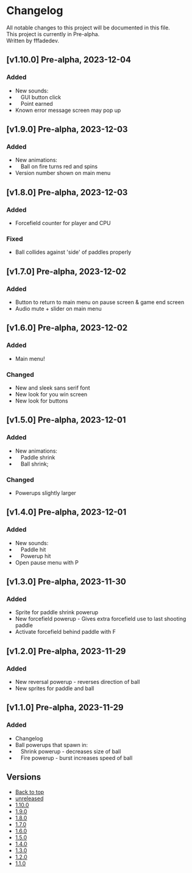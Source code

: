# Changelog

All notable changes to this project will be documented in this file.\
This project is currently in Pre-alpha.\
Written by fffadedev.

## [v1.10.0] Pre-alpha, 2023-12-04

### Added

- New sounds:
- &emsp;GUI button click
- &emsp;Point earned
- Known error message screen may pop up

## [v1.9.0] Pre-alpha, 2023-12-03

### Added

- New animations:
- &emsp;Ball on fire turns red and spins
- Version number shown on main menu

## [v1.8.0] Pre-alpha, 2023-12-03

### Added

- Forcefield counter for player and CPU

### Fixed

- Ball collides against 'side' of paddles properly

## [v1.7.0] Pre-alpha, 2023-12-02

### Added

- Button to return to main menu on pause screen & game end screen
- Audio mute + slider on main menu

## [v1.6.0] Pre-alpha, 2023-12-02

### Added

- Main menu!

### Changed

- New and sleek sans serif font
- New look for you win screen
- New look for buttons

## [v1.5.0] Pre-alpha, 2023-12-01

### Added

- New animations:
- &emsp;Paddle shrink
- &emsp;Ball shrink;

### Changed

- Powerups slightly larger

## [v1.4.0] Pre-alpha, 2023-12-01

### Added

- New sounds:
- &emsp;Paddle hit
- &emsp;Powerup hit
- Open pause menu with P

## [v1.3.0] Pre-alpha, 2023-11-30

### Added

- Sprite for paddle shrink powerup
- New forcefield powerup - Gives extra forcefield use to last shooting paddle
- Activate forcefield behind paddle with F

## [v1.2.0] Pre-alpha, 2023-11-29

### Added

- New reversal powerup - reverses direction of ball
- New sprites for paddle and ball

## [v1.1.0] Pre-alpha, 2023-11-29

### Added

- Changelog
- Ball powerups that spawn in:
- &emsp;Shrink powerup - decreases size of ball
- &emsp;Fire powerup - burst increases speed of ball


## Versions

- [Back to top](#changelog)
- [unreleased](#unreleased)
- [1.10.0](#v1.10.0)
- [1.9.0](#v1.9.0)
- [1.8.0](#v1.8.0)
- [1.7.0](#v1.7.0)
- [1.6.0](#v1.6.0)
- [1.5.0](#v1.5.0)
- [1.4.0](#v1.4.0)
- [1.3.0](#v1.3.0)
- [1.2.0](#v1.2.0)
- [1.1.0](#v1.1.0)
